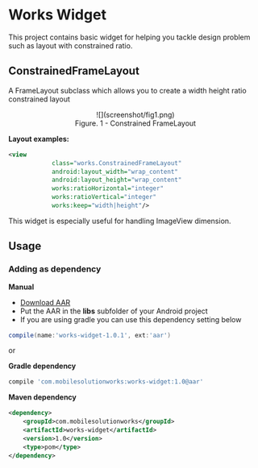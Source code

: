 # Works Widget

This project contains basic widget for helping you tackle design problem such as layout with constrained ratio.

## ConstrainedFrameLayout
A FrameLayout subclass which allows you to create a width height ratio constrained layout

<center>
![](screenshot/fig1.png)
<br/>
Figure. 1 - Constrained FrameLayout
</center>

**Layout examples:**
``` xml
<view
            class="works.ConstrainedFrameLayout"
            android:layout_width="wrap_content"
            android:layout_height="wrap_content"
            works:ratioHorizontal="integer"
            works:ratioVertical="integer"
            works:keep="width|height"/>
``` 

This widget is especially useful for handling ImageView dimension. 

## Usage

### Adding as dependency

**Manual**
 * [Download AAR](https://github.com/yunarta/works-widget/releases/download/v1.0.1/works-widget-1.0.1.aar)
 * Put the AAR in the **libs** subfolder of your Android project
 * If you are using gradle you can use this dependency setting below
``` groovy
compile(name:'works-widget-1.0.1', ext:'aar')
```

or

**Gradle dependency**

``` groovy
compile 'com.mobilesolutionworks:works-widget:1.0@aar'
```

**Maven dependency**

``` xml
<dependency>
	<groupId>com.mobilesolutionworks</groupId>
	<artifactId>works-widget</artifactId>
	<version>1.0</version>
	<type>pom</type>
</dependency>
```
